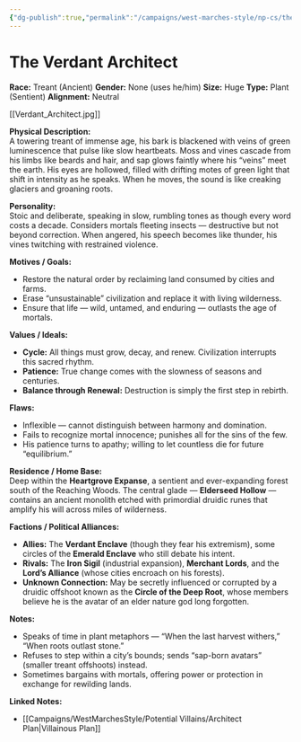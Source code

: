 ```yaml
---
{"dg-publish":true,"permalink":"/campaigns/west-marches-style/np-cs/the-verdant-architect/"}
---
```


# The Verdant Architect

**Race:** Treant (Ancient)
**Gender:** None (uses he/him)
**Size:** Huge
**Type:** Plant (Sentient)
**Alignment:** Neutral 

[[Verdant_Architect.jpg]]

**Physical Description:**  
A towering treant of immense age, his bark is blackened with veins of green luminescence that pulse like slow heartbeats. Moss and vines cascade from his limbs like beards and hair, and sap glows faintly where his “veins” meet the earth. His eyes are hollowed, filled with drifting motes of green light that shift in intensity as he speaks. When he moves, the sound is like creaking glaciers and groaning roots.

**Personality:**  
Stoic and deliberate, speaking in slow, rumbling tones as though every word costs a decade. Considers mortals fleeting insects — destructive but not beyond correction. When angered, his speech becomes like thunder, his vines twitching with restrained violence.  

**Motives / Goals:**  
- Restore the natural order by reclaiming land consumed by cities and farms.  
- Erase “unsustainable” civilization and replace it with living wilderness.  
- Ensure that life — wild, untamed, and enduring — outlasts the age of mortals.

**Values / Ideals:**  
- **Cycle:** All things must grow, decay, and renew. Civilization interrupts this sacred rhythm.  
- **Patience:** True change comes with the slowness of seasons and centuries.  
- **Balance through Renewal:** Destruction is simply the first step in rebirth.  

**Flaws:**  
- Inflexible — cannot distinguish between harmony and domination.  
- Fails to recognize mortal innocence; punishes all for the sins of the few.  
- His patience turns to apathy; willing to let countless die for future “equilibrium.”  

**Residence / Home Base:**  
Deep within the **Heartgrove Expanse**, a sentient and ever-expanding forest south of the Reaching Woods. The central glade — **Elderseed Hollow** — contains an ancient monolith etched with primordial druidic runes that amplify his will across miles of wilderness.

**Factions / Political Alliances:**  
- **Allies:** The **Verdant Enclave** (though they fear his extremism), some circles of the **Emerald Enclave** who still debate his intent.  
- **Rivals:** The **Iron Sigil** (industrial expansion), **Merchant Lords**, and the **Lord’s Alliance** (whose cities encroach on his forests).  
- **Unknown Connection:** May be secretly influenced or corrupted by a druidic offshoot known as the **Circle of the Deep Root**, whose members believe he is the avatar of an elder nature god long forgotten.

**Notes:**  
- Speaks of time in plant metaphors — “When the last harvest withers,” “When roots outlast stone.”  
- Refuses to step within a city’s bounds; sends “sap-born avatars” (smaller treant offshoots) instead.  
- Sometimes bargains with mortals, offering power or protection in exchange for rewilding lands.

**Linked Notes:**  
- [[Campaigns/WestMarchesStyle/Potential Villains/Architect Plan\|Villainous Plan]]